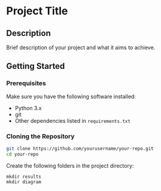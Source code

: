 # Project Title

## Description

Brief description of your project and what it aims to achieve.

## Getting Started

### Prerequisites

Make sure you have the following software installed:
- Python 3.x
- git
- Other dependencies listed in `requirements.txt`

### Cloning the Repository

```bash
git clone https://github.com/yourusername/your-repo.git
cd your-repo
```

Create the following folders in the project directory:
```
mkdir results
mkdir diagram
```

